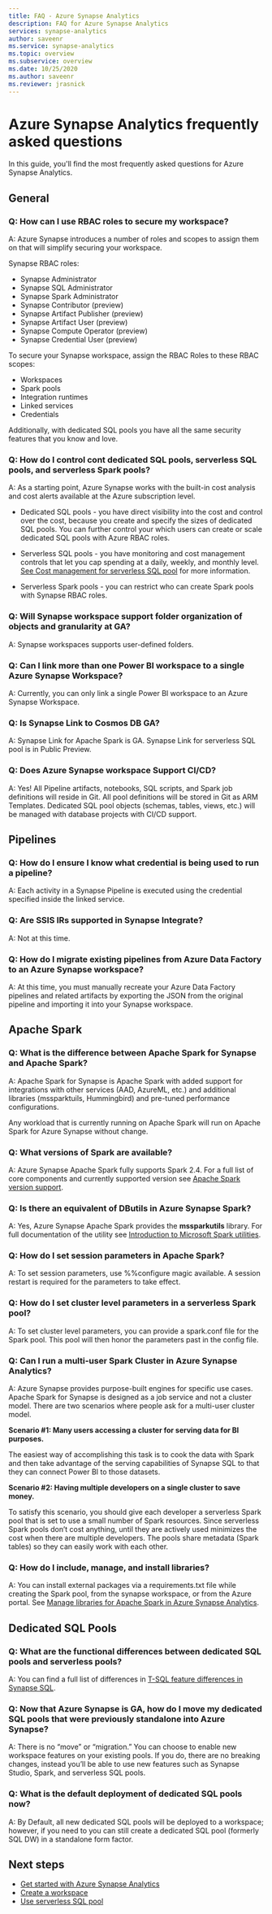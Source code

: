 ```yaml
---
title: FAQ - Azure Synapse Analytics
description: FAQ for Azure Synapse Analytics
services: synapse-analytics
author: saveenr
ms.service: synapse-analytics
ms.topic: overview
ms.subservice: overview
ms.date: 10/25/2020
ms.author: saveenr
ms.reviewer: jrasnick
---
```


# Azure Synapse Analytics frequently asked questions

In this guide, you'll find the most frequently asked questions for Azure Synapse Analytics.

## General

### Q: How can I use RBAC roles to secure my workspace?

A: Azure Synapse introduces a number of roles and scopes to assign them on that will simplify securing your workspace.

Synapse RBAC roles:
* Synapse Administrator
* Synapse SQL Administrator
* Synapse Spark Administrator
* Synapse Contributor (preview)
* Synapse Artifact Publisher (preview)
* Synapse Artifact User (preview)
* Synapse Compute Operator (preview)
* Synapse Credential User (preview)

To secure your Synapse workspace, assign the RBAC Roles to these RBAC scopes:
* Workspaces
* Spark pools
* Integration runtimes
* Linked services
* Credentials

Additionally, with dedicated SQL pools you have all the same security features that you know and love.

### Q: How do I control cont dedicated SQL pools, serverless SQL pools, and serverless Spark pools?

A: As a starting point, Azure Synapse works with the built-in cost analysis and cost alerts available at the Azure subscription level.

- Dedicated SQL pools - you have direct visibility into the cost and control over the cost, because you create and specify the sizes of dedicated SQL pools. You can further control your which users can create or scale dedicated SQL pools with Azure RBAC roles.

- Serverless SQL pools - you have monitoring and cost management controls that let you cap spending at a daily, weekly, and monthly level. [See Cost management for serverless SQL pool](./sql/data-processed.md) for more information. 

- Serverless Spark pools - you can restrict who can create Spark pools with Synapse RBAC roles.  

### Q: Will Synapse workspace support folder organization of objects and granularity at GA?

A: Synapse workspaces supports user-defined folders.

### Q: Can I link more than one Power BI workspace to a single Azure Synapse Workspace?
	
A: Currently, you can only link a single Power BI workspace to an Azure Synapse Workspace. 

### Q: Is Synapse Link to Cosmos DB GA?

A: Synapse Link for Apache Spark is GA. Synapse Link for serverless SQL pool is in Public Preview.

### Q: Does Azure Synapse workspace Support CI/CD? 

A: Yes! All Pipeline artifacts, notebooks, SQL scripts, and Spark job definitions will reside in Git. All pool definitions will be stored in Git as ARM Templates. Dedicated SQL pool objects (schemas, tables, views, etc.) will be managed with database projects with CI/CD support.

## Pipelines

### Q: How do I ensure I know what credential is being used to run a pipeline? 

A: Each activity in a Synapse Pipeline is executed using the credential specified inside the linked service.

### Q: Are SSIS IRs supported in Synapse Integrate?

A: Not at this time. 

### Q: How do I migrate existing pipelines from Azure Data Factory to an Azure Synapse workspace?

A: At this time, you must manually recreate your Azure Data Factory pipelines and related artifacts by exporting the JSON from the original pipeline and importing it into your Synapse workspace.

## Apache Spark

### Q: What is the difference between Apache Spark for Synapse and Apache Spark?

A: Apache Spark for Synapse is Apache Spark with added support for integrations with other services (AAD, AzureML, etc.) and additional libraries (mssparktuils, Hummingbird) and pre-tuned performance configurations.

Any workload that is currently running on Apache Spark will run on Apache Spark for Azure Synapse without change. 

### Q: What versions of Spark are available?

A: Azure Synapse Apache Spark fully supports Spark 2.4. For a full list of core components and currently supported version see [Apache Spark version support](./spark/apache-spark-version-support.md).

### Q: Is there an equivalent of DButils in Azure Synapse Spark?

A: Yes, Azure Synapse Apache Spark provides the **mssparkutils** library. For full documentation of the utility see [Introduction to Microsoft Spark utilities](./spark/microsoft-spark-utilities.md).

### Q: How do I set session parameters in Apache Spark?

A: To set session parameters, use %%configure magic available. A session restart is required for the parameters to take effect. 

### Q: How do I set cluster level parameters in a serverless Spark pool?

A: To set cluster level parameters, you can provide a spark.conf file for the Spark pool. This pool will then honor the parameters past in the config file. 

### Q: Can I run a multi-user Spark Cluster in Azure Synapse Analytics?
 
A: Azure Synapse provides purpose-built engines for specific use cases. Apache Spark for Synapse is designed as a job service and not a cluster model. 
There are two scenarios where people ask for a multi-user cluster model.

**Scenario #1: Many users accessing a cluster for serving data for BI purposes.**

The easiest way of accomplishing this task is to cook the data with Spark and then take advantage of the serving capabilities of Synapse SQL to that they can connect Power BI to those datasets.

**Scenario #2: Having multiple developers on a single cluster to save money.**
 
To satisfy this scenario, you should give each developer a serverless Spark pool that is set to use a small number of Spark resources. Since serverless Spark pools don’t cost anything, until they are actively used minimizes the cost when there are multiple developers. The pools share metadata (Spark tables) so they can easily work with each other.

### Q: How do I include, manage, and install libraries?

A:  You can install external packages via a requirements.txt file while creating the Spark pool, from the synapse workspace, or from the Azure portal. See [Manage libraries for Apache Spark in Azure Synapse Analytics](./spark/apache-spark-azure-portal-add-libraries.md).

## Dedicated SQL Pools

### Q: What are the functional differences between dedicated SQL pools and serverless pools?

A: You can find a full list of differences in [T-SQL feature differences in Synapse SQL](./sql/overview-features.md).

### Q: Now that Azure Synapse is GA, how do I move my dedicated SQL pools that were previously standalone into Azure Synapse? 

A: There is no “move” or “migration.” 
You can choose to enable new workspace features on your existing pools. If you do, there are no breaking changes, instead you’ll be able to use new features such as Synapse Studio, Spark, and serverless SQL pools.

### Q: What is the default deployment of dedicated SQL pools now? 

A: By Default, all new dedicated SQL pools will be deployed to a workspace; however, if you need to you can still create a dedicated SQL pool (formerly SQL DW) in a standalone form factor. 

## Next steps

* [Get started with Azure Synapse Analytics](get-started.md)
* [Create a workspace](quickstart-create-workspace.md)
* [Use serverless SQL pool](quickstart-sql-on-demand.md)
